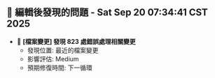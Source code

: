 ## 🚨 編輯後發現的問題 - Sat Sep 20 07:34:41 CST 2025

- 🔄 **[檔案變更] 發現      823 處錯誤處理相關變更**
  - 發現位置: 最近的檔案變更
  - 影響評估: Medium
  - 預期修復時間: 下一循環

